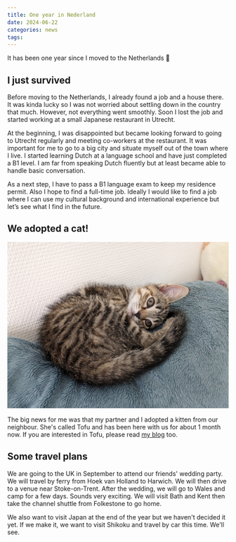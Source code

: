 ```yaml
---
title: One year in Nederland
date: 2024-06-22
categories: news
tags:
---
```


It has been one year since I moved to the Netherlands 🙌

## I just survived

Before moving to the Netherlands, I already found a job and a house there. It was kinda lucky so I was not worried about settling down in the country that much. However, not everything went smoothly. Soon I lost the job and started working at a small Japanese restaurant in Utrecht.

At the beginning, I was disappointed but became looking forward to going to Utrecht regularly and meeting co-workers at the restaurant. It was important for me to go to a big city and situate myself out of the town where I live. I started learning Dutch at a language school and have just completed a B1 level. I am far from speaking Dutch fluently but at least became able to handle basic conversation.

As a next step, I have to pass a B1 language exam to keep my residence permit. Also I hope to find a full-time job. Ideally I would like to find a job where I can use my cultural background and international experience but let’s see what I find in the future.

## We adopted a cat!

![](/uploads/tofu.jpg)

The big news for me was that my partner and I adopted a kitten from our neighbour. She's called Tofu and has been here with us for about 1 month now. If you are interested in Tofu, please read [my blog](https://atsukotominaga.com/2024/06/22/writing/220624/) too.

## Some travel plans

We are going to the UK in September to attend our friends' wedding party. We will travel by ferry from Hoek van Holland to Harwich. We will then drive to a venue near Stoke-on-Trent. After the wedding, we will go to Wales and camp for a few days. Sounds very exciting. We will visit Bath and Kent then take the channel shuttle from Folkestone to go home.

We also want to visit Japan at the end of the year but we haven't decided it yet. If we make it, we want to visit Shikoku and travel by car this time. We'll see.